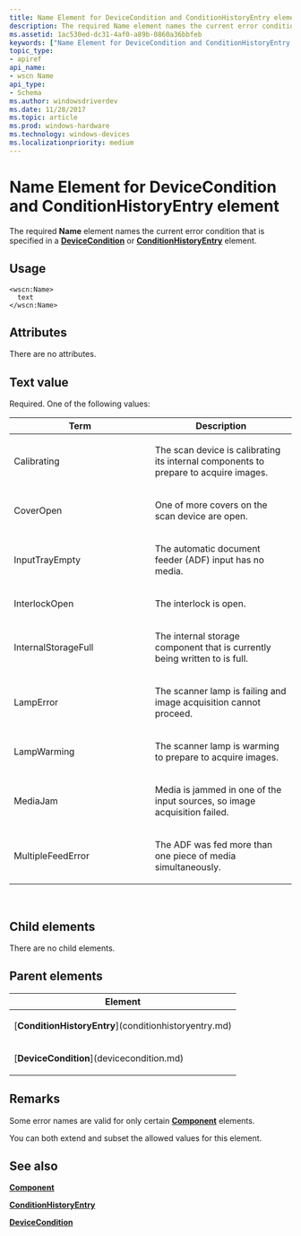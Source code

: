 ```yaml
---
title: Name Element for DeviceCondition and ConditionHistoryEntry element
description: The required Name element names the current error condition that is specified in a DeviceCondition or ConditionHistoryEntry element.
ms.assetid: 1ac530ed-dc31-4af0-a89b-0860a36bbfeb
keywords: ["Name Element for DeviceCondition and ConditionHistoryEntry element Imaging Devices"]
topic_type:
- apiref
api_name:
- wscn Name
api_type:
- Schema
ms.author: windowsdriverdev
ms.date: 11/28/2017
ms.topic: article
ms.prod: windows-hardware
ms.technology: windows-devices
ms.localizationpriority: medium
---
```


# Name Element for DeviceCondition and ConditionHistoryEntry element


The required **Name** element names the current error condition that is specified in a [**DeviceCondition**](devicecondition.md) or [**ConditionHistoryEntry**](conditionhistoryentry.md) element.

Usage
-----

``` syntax
<wscn:Name>
  text
</wscn:Name>
```

Attributes
----------

There are no attributes.

Text value
----------

Required. One of the following values:

<table>
<colgroup>
<col width="50%" />
<col width="50%" />
</colgroup>
<thead>
<tr class="header">
<th>Term</th>
<th>Description</th>
</tr>
</thead>
<tbody>
<tr class="odd">
<td><p><span id="Calibrating"></span><span id="calibrating"></span><span id="CALIBRATING"></span>Calibrating</p></td>
<td><p>The scan device is calibrating its internal components to prepare to acquire images.</p></td>
</tr>
<tr class="even">
<td><p><span id="CoverOpen"></span><span id="coveropen"></span><span id="COVEROPEN"></span>CoverOpen</p></td>
<td><p>One of more covers on the scan device are open.</p></td>
</tr>
<tr class="odd">
<td><p><span id="InputTrayEmpty"></span><span id="inputtrayempty"></span><span id="INPUTTRAYEMPTY"></span>InputTrayEmpty</p></td>
<td><p>The automatic document feeder (ADF) input has no media.</p></td>
</tr>
<tr class="even">
<td><p><span id="InterlockOpen"></span><span id="interlockopen"></span><span id="INTERLOCKOPEN"></span>InterlockOpen</p></td>
<td><p>The interlock is open.</p></td>
</tr>
<tr class="odd">
<td><p><span id="InternalStorageFull"></span><span id="internalstoragefull"></span><span id="INTERNALSTORAGEFULL"></span>InternalStorageFull</p></td>
<td><p>The internal storage component that is currently being written to is full.</p></td>
</tr>
<tr class="even">
<td><p><span id="LampError"></span><span id="lamperror"></span><span id="LAMPERROR"></span>LampError</p></td>
<td><p>The scanner lamp is failing and image acquisition cannot proceed.</p></td>
</tr>
<tr class="odd">
<td><p><span id="LampWarming"></span><span id="lampwarming"></span><span id="LAMPWARMING"></span>LampWarming</p></td>
<td><p>The scanner lamp is warming to prepare to acquire images.</p></td>
</tr>
<tr class="even">
<td><p><span id="MediaJam"></span><span id="mediajam"></span><span id="MEDIAJAM"></span>MediaJam</p></td>
<td><p>Media is jammed in one of the input sources, so image acquisition failed.</p></td>
</tr>
<tr class="odd">
<td><p><span id="MultipleFeedError"></span><span id="multiplefeederror"></span><span id="MULTIPLEFEEDERROR"></span>MultipleFeedError</p></td>
<td><p>The ADF was fed more than one piece of media simultaneously.</p></td>
</tr>
</tbody>
</table>

 

## Child elements


There are no child elements.

## Parent elements


<table>
<colgroup>
<col width="100%" />
</colgroup>
<thead>
<tr class="header">
<th>Element</th>
</tr>
</thead>
<tbody>
<tr class="odd">
<td><p>[<strong>ConditionHistoryEntry</strong>](conditionhistoryentry.md)</p></td>
</tr>
<tr class="even">
<td><p>[<strong>DeviceCondition</strong>](devicecondition.md)</p></td>
</tr>
</tbody>
</table>

Remarks
-------

Some error names are valid for only certain [**Component**](component.md) elements.

You can both extend and subset the allowed values for this element.

## <span id="see_also"></span>See also


[**Component**](component.md)

[**ConditionHistoryEntry**](conditionhistoryentry.md)

[**DeviceCondition**](devicecondition.md)

 

 






